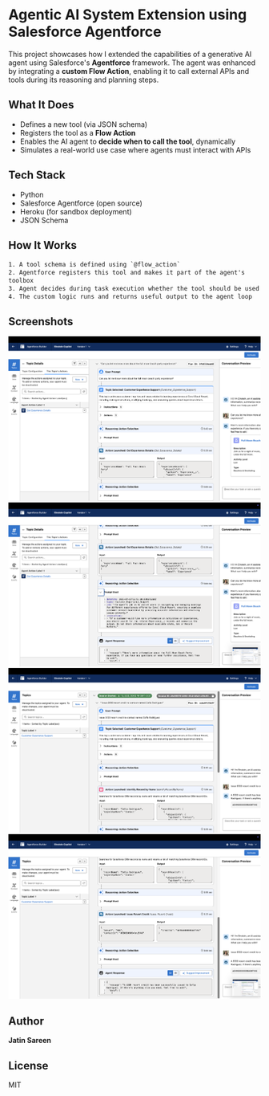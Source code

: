 #  Agentic AI System Extension using Salesforce Agentforce

This project showcases how I extended the capabilities of a generative AI agent using Salesforce's **Agentforce** framework. The agent was enhanced by integrating a **custom Flow Action**, enabling it to call external APIs and tools during its reasoning and planning steps.

##  What It Does
- Defines a new tool (via JSON schema)
- Registers the tool as a **Flow Action**
- Enables the AI agent to **decide when to call the tool**, dynamically
- Simulates a real-world use case where agents must interact with APIs

##  Tech Stack
- Python
- Salesforce Agentforce (open source)
- Heroku (for sandbox deployment)
- JSON Schema

##  How It Works
    1. A tool schema is defined using `@flow_action`
    2. Agentforce registers this tool and makes it part of the agent's toolbox
    3. Agent decides during task execution whether the tool should be used
    4. The custom logic runs and returns useful output to the agent loop

##  Screenshots
![Agent demo](images/agent-demo1.png)
![Agent demo](images/agent-demo2.png)
![Agent demo](images/agent-demo3.png)
![Agent demo](images/agent-demo4.png)

##  Author
**Jatin Sareen**  


##  License
MIT



